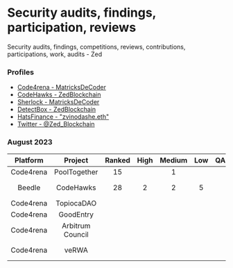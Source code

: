 # Security audits, findings, participation, reviews 
Security audits, findings, competitions, reviews, contributions, participations, work, audits - Zed 

### Profiles 
* <a href="https://code4rena.com/@MatricksDeCoder" target='_blank' >Code4rena - MatricksDeCoder</a>
* <a href="https://www.codehawks.com/profile/clk6kgukh0008ld088n5wns9l" target='_blank' >CodeHawks - ZedBlockchain</a>
* <a href= "https://audits.sherlock.xyz/judging-leaderboard" >Sherlock - MatricksDeCoder</a>
* [DetectBox - ZedBlockchain](https://app.detectbox.io/profile/ZedBlockchain)
* [HatsFinance - "zvinodashe.eth" ](https://app.hats.finance/bug-bounties)
* [Twitter - @Zed_Blockchain](https://twitter.com/Zed_Blockchain)

### August 2023 
 | Platform     | Project           | Ranked | High   | Medium | Low    | QA     | Gas    | Earnings | Notes                        |
 |  :-----:     | :-----:           |:-----:  |:-----: |:-----: |:-----: | :-----:| :-----:| :-----:  | :-----:                     |
 | Code4rena    | PoolTogether      |     15  |        |    1   |        |        |        | $476.00  |                             |
 | Beedle       | CodeHawks         |     28  |   2    |    2   |  5     |        |        | $130.69  |    QA+Gas Findings(21)      |
 | Code4rena    | TopiocaDAO        |         |        |        |        |        |        |          |                             |
 | Code4rena    | GoodEntry         |         |        |        |        |        |        |          |                             |
 | Code4rena    | Arbitrum Council  |         |        |        |        |        |        |          |      Submitted QA/Gas Only  |
 | Code4rena    | veRWA             |         |        |        |        |        |        |          |      Submitted QA/Gas Only  |
